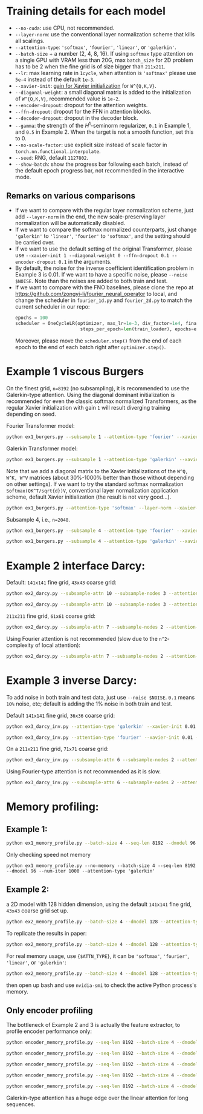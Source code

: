 # Training details for each model
- `--no-cuda`: use CPU, not recommended.
- `--layer-norm`: use the conventional layer normalization scheme that kills all scalings.
- `--attention-type`: `'softmax'`,  `'fourier'`,  `'linear'`, or  `'galerkin'`.
- `--batch-size` + a number (2, 4, 8, 16). If using `softmax` type attention on a single GPU with VRAM less than 20G, max `batch_size` for 2D problem has to be 2 when the fine grid is of size bigger than `211x211`.
- `--lr`: max learning rate in `1cycle`, when attention is `'softmax'` please use `5e-4` instead of the default `1e-3`.
- `--xavier-init`: [gain for Xavier initialization](https://pytorch.org/docs/stable/_modules/torch/nn/init.html#xavier_normal_) for `W^{Q,K,V}`.
- `--diagonal-weight`: a small diagonal matrix is added to the initialization of `W^{Q,K,V}`, recommended value is `1e-2`.
- `--encoder-dropout`: dropout for the attention weights.
- `--ffn-dropout`: dropout for the FFN in attention blocks.
- `--decoder-dropout`: dropout in the decoder block.
- `--gamma`: the strength of the $H^1$-seminorm regularizer, `0.1` in Example 1, and `0.5` in Example 2. When the target is not a smooth function, set this to 0.
- `--no-scale-factor`: use explicit size instead of scale factor in `torch.nn.functional.interpolate`.
- `--seed`: RNG, default `1127802`.
- `--show-batch`: show the progress bar following each batch, instead of the default epoch progress bar, not recommended in the interactive mode.


## Remarks on various comparisons
- If we want to compare with the regular layer normalization scheme, just add `--layer-norm` in the end, the new scale-preserving layer normalization will be automatically disabled.
- If we want to compare the softmax normalized counterparts, just change `'galerkin'` to `'linear'`, `'fourier'` to `'softmax'`, and the setting should be carried over. 
- If we want to use the default setting of the original Transformer, please use `--xavier-init 1 --diagonal-weight 0 --ffn-dropout 0.1 --encoder-dropout 0.1` in the arguments.
- By default, the noise for the inverse coefficient identification problem in Example 3 is 0.01. If we want to have a specific noise, please `--noise $NOISE`. Note than the noises are added to both train and test.
- If we want to compare with the FNO baselines, please clone the repo at https://github.com/zongyi-li/fourier_neural_operator to local, and change the scheduler in `fourier_1d.py` and `fourier_2d.py` to match the current scheduler in our repo:
    ```python
    epochs = 100
    scheduler = OneCycleLR(optimizer, max_lr=1e-3, div_factor=1e4, final_div_factor=1e4,
                            steps_per_epoch=len(train_loader), epochs=epochs)
    ```
    Moreover, please move the `scheduler.step()` from the end of each epoch to the end of each batch right after `optimizer.step()`.



# Example 1 viscous Burgers
On the finest grid, `n=8192` (no subsampling), it is recommended to use the Galerkin-type attention. Using the diagonal dominant initialization is recommended for even the classic softmax normalized Transformers, as the regular Xavier initialization with gain `1` will result diverging training depending on seed.

Fourier Transformer model:
```bash
python ex1_burgers.py --subsample 1 --attention-type 'fourier' --xavier-init 0.001 --diagonal-weight 0.01  --ffn-dropout 0.05 --batch-size 4
```

Galerkin Transformer model:
```bash
python ex1_burgers.py --subsample 1 --attention-type 'galerkin' --xavier-init 0.01 --diagonal-weight 0.01 --batch-size 4
```

Note that we add a diagonal matrix to the Xavier initializations of the `W^Q, W^K, W^V` matrices (about 30%-1000% better than those without depending on other settings). If we want to try the standard softmax normalization `Softmax(QK^T/sqrt{d})V`, conventional layer normalization application scheme, default Xavier initialization (the result is not very good...).
```bash
python ex1_burgers.py --attention-type 'softmax' --layer-norm --xavier-init 1.0 --diagonal-weight 0.0 --batch_size 4
```

Subsample 4, i.e., `n=2048`.

```bash
python ex1_burgers.py --subsample 4 --attention-type 'fourier' --xavier-init 0.001 --diagonal-weight 0.01  --ffn-dropout 0.05 --batch-size 4
```

```bash
python ex1_burgers.py --subsample 4 --attention-type 'galerkin' --xavier-init 0.01 --diagonal-weight 0.01 --batch-size 4
```



# Example 2 interface Darcy:
Default: `141x141` fine grid, `43x43` coarse grid: 

```bash
python ex2_darcy.py --subsample-attn 10 --subsample-nodes 3 --attention-type 'galerkin' --xavier-init 0.01 --diagonal-weight 0.01
```

```bash
python ex2_darcy.py --subsample-attn 10 --subsample-nodes 3 --attention-type 'fourier' --xavier-init 0.001 --diagonal-weight 0.01 --ffn-dropout 0.1 --encoder-dropout 0.05
```

`211x211` fine grid, `61x61` coarse grid:
```bash
python ex2_darcy.py --subsample-attn 7 --subsample-nodes 2 --attention-type 'galerkin' --xavier-init 0.01 --diagonal-weight 0.01 --ffn-dropout 0.05 --encoder-dropout 0.1
```

Using Fourier attention is not recommended (slow due to the `n^2`-complexity of local attention):
```bash
python ex2_darcy.py --subsample-attn 7 --subsample-nodes 2 --attention-type 'fourier' --xavier-init 0.001 --diagonal-weight 0.01 --ffn-dropout 0.1 --encoder-dropout 0.05
```

# Example 3 inverse Darcy:
To add noise in both train and test data, just use `--noise $NOISE`. `0.1` means `10%` noise, etc; default is adding the 1% noise in both train and test.

Default `141x141` fine grid, `36x36` coarse grid:
```bash
python ex3_darcy_inv.py --attention-type 'galerkin' --xavier-init 0.01 --diagonal-weight 0.01
```

```bash
python ex3_darcy_inv.py --attention-type 'fourier' --xavier-init 0.01 --diagonal-weight 0.01 --lr 0.001
```

On a `211x211` fine grid, `71x71` coarse grid: 
```bash
python ex3_darcy_inv.py --subsample-attn 6 --subsample-nodes 2 --attention-type 'galerkin' --xavier-init 0.01 --diagonal-weight 0.01
```
Using Fourier-type attention is not recommended as it is slow. 
```bash
python ex3_darcy_inv.py --subsample-attn 6 --subsample-nodes 2 --attention-type 'fourier' --xavier-init 0.01 --diagonal-weight 0.01 --ffn-dropout 0.1 --lr 0.0005
```




# Memory profiling:

## Example 1:
```bash
python ex1_memory_profile.py --batch-size 4 --seq-len 8192 --dmodel 96 --num-iter 1 --attention-type 'softmax' 'fourier' 'linear' 'galerkin'
```
Only checking speed not memory
```
python ex1_memory_profile.py --no-memory --batch-size 4 --seq-len 8192 --dmodel 96 --num-iter 1000 --attention-type 'galerkin'
```

## Example 2:
a 2D model with 128 hidden dimension, using the default `141x141` fine grid, `43x43` coarse grid set up.
```bash
python ex2_memory_profile.py --batch-size 4 --dmodel 128 --attention-type 'softmax' 'fourier' 'linear' 'galerkin'
```
To replicate the results in paper:
```bash
python ex2_memory_profile.py --batch-size 4 --dmodel 128 --attention-type 'softmax' 'fourier' 'linear' 'galerkin' --subsample-nodes 2 --subsample-attn 7 --num-iter 1
```

For real memory usage, use `{$ATTN_TYPE}`, it can be `'softmax'`, `'fourier'`, `'linear'`, or `'galerkin'`:
```bash
python ex2_memory_profile.py --batch-size 4 --dmodel 128 --attention-type $ATTN_TYPE --subsample-nodes 2 --subsample-attn 7 --num-iter 1000
```
then open up bash and use `nvidia-smi` to check the active Python process's memory.


## Only encoder profiling
The bottleneck of Example 2 and 3 is actually the feature extractor, to profile encoder performance only:
```bash
python encoder_memory_profile.py --seq-len 8192 --batch-size 4 --dmodel 128 --head 1 --num-layers 4 --ndim 2 --num-iter 1000 --attention-type 'galerkin'
```

```bash
python encoder_memory_profile.py --seq-len 8192 --batch-size 4 --dmodel 128 --head 1 --num-layers 4 --ndim 2 --num-iter 1000 --attention-type 'fourier'
```


```bash
python encoder_memory_profile.py --seq-len 8192 --batch-size 4 --dmodel 128 --head 1 --num-layers 4 --ndim 2 --num-iter 1000 --attention-type 'softmax'
```


```bash
python encoder_memory_profile.py --seq-len 8192 --batch-size 4 --dmodel 128 --head 1 --num-layers 4 --ndim 2 --num-iter 1000 --attention-type 'linear'
```

```bash
python encoder_memory_profile.py --seq-len 8192 --batch-size 4 --dmodel 128 --head 1 --num-layers 4 --ndim 2 --num-iter 1 --attention-type 'softmax' 'fourier' 'linear' 'galerkin'
```

Galerkin-type attention has a huge edge over the linear attention for long sequences.